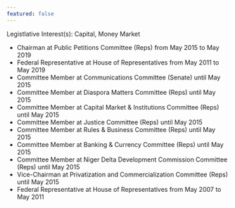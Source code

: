 ```yaml
---
featured: false
---
```

Legistlative Interest(s): Capital,  Money Market

* Chairman at Public Petitions Committee (Reps) from May 2015 to May 2019
* Federal Representative at House of Representatives from May 2011 to May 2019
* Committee Member at Communications Committee (Senate) until May 2015
* Committee Member at Diaspora Matters Committee (Reps) until May 2015
* Committee Member at Capital Market & Institutions Committee (Reps) until May 2015
* Committee Member at Justice Committee (Reps) until May 2015
* Committee Member at Rules & Business Committee (Reps) until May 2015
* Committee Member at Banking & Currency Committee (Reps) until May 2015
* Committee Member at Niger Delta Development Commission Committee (Reps) until May 2015
* Vice-Chairman at Privatization and Commercialization Committee (Reps) until May 2015
* Federal Representative at House of Representatives from May 2007 to May 2011

